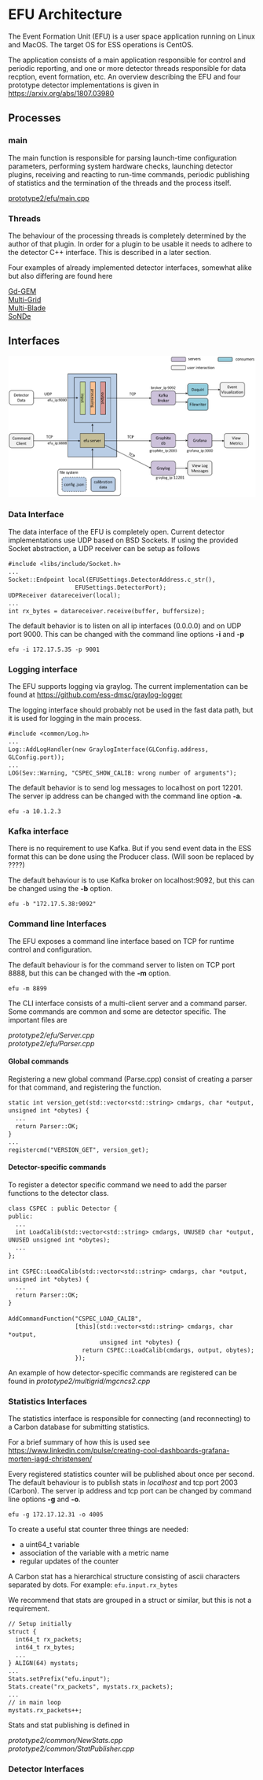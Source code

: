 

# EFU Architecture

The Event Formation Unit (EFU) is a user space application running on Linux and MacOS.
The target OS for ESS operations is CentOS.

The application consists of a main application responsible for control and periodic reporting,
and one or more detector threads responsible for data recption, event formation, etc. An overview
describing the EFU and four prototype detector implementations is given in https://arxiv.org/abs/1807.03980

## Processes
### main
The main function is responsible for parsing launch-time configuration parameters, performing system hardware checks, launching detector plugins, receiving and reacting to run-time commands, periodic publishing of statistics and the termination of the threads and the process itself.


[prototype2/efu/main.cpp](https://github.com/ess-dmsc/event-formation-unit/blob/master/prototype2/efu/main.cpp)


### Threads
The behaviour of the processing threads is completely determined by the author of that plugin. In order for a plugin to be usable it needs to adhere to the detector C++ interface. This is described in a later section.

Four examples of already implemented detector interfaces, somewhat alike but also differing are found here

[Gd-GEM](https://github.com/ess-dmsc/event-formation-unit/blob/master/prototype2/gdgem/gdgem.cpp) <br>
[Multi-Grid](https://github.com/ess-dmsc/event-formation-unit/blob/master/prototype2/multigrid/mgmesytec.cpp) <br>
[Multi-Blade](https://github.com/ess-dmsc/event-formation-unit/blob/master/prototype2/multiblade/mbcaen.cpp) <br>
[SoNDe](https://github.com/ess-dmsc/event-formation-unit/blob/master/prototype2/sonde/sonde.cpp)


## Interfaces

![EFU Interfaces](figures/efu_architecture.png)

### Data Interface
The data interface of the EFU is completely open. Current detector implementations use UDP based on BSD Sockets. If using the provided Socket abstraction, a UDP receiver can be setup as follows

    #include <libs/include/Socket.h>
    ...
    Socket::Endpoint local(EFUSettings.DetectorAddress.c_str(),
                       EFUSettings.DetectorPort);
    UDPReceiver datareceiver(local);
    ...
    int rx_bytes = datareceiver.receive(buffer, buffersize);

The default behavior is to listen on all ip interfaces (0.0.0.0) and on UDP port 9000. This can be changed with the command line options **-i** and **-p**

    efu -i 172.17.5.35 -p 9001

### Logging interface
The EFU supports logging via graylog. The current implementation can be found at https://github.com/ess-dmsc/graylog-logger

The logging interface should probably not be used in the fast data path, but it is used for logging in the main process.

    #include <common/Log.h>
    ...
    Log::AddLogHandler(new GraylogInterface(GLConfig.address, GLConfig.port));
    ...
    LOG(Sev::Warning, "CSPEC_SHOW_CALIB: wrong number of arguments");

The default behavior is to send log messages to localhost on port 12201. The server ip address can be changed with the command line option **-a**.

    efu -a 10.1.2.3

### Kafka interface
There is no requirement to use Kafka. But if you send event data in the ESS format this can be done using the Producer class. (Will soon be replaced by ????)

The default behaviour is to use Kafka broker on localhost:9092, but this can be changed using the **-b** option.

    efu -b "172.17.5.38:9092"

### Command line Interfaces
The EFU exposes a command line interface based on TCP for runtime control and configuration.

The default behaviour is for the command server to listen on TCP port 8888, but this can be changed with the **-m** option.

    efu -m 8899

The CLI interface consists of a multi-client server and a command parser. Some commands are common and some are detector specific. The important files are

*prototype2/efu/Server.cpp* <br>
*prototype2/efu/Parser.cpp*

#### Global commands
Registering a new global command (Parse.cpp) consist of creating a parser for that command, and registering the function.

    static int version_get(std::vector<std::string> cmdargs, char *output, unsigned int *obytes) {
      ...
      return Parser::OK;
    }
    ...
    registercmd("VERSION_GET", version_get);

#### Detector-specific commands
To register a detector specific command we need to add the parser functions to the detector class.

    class CSPEC : public Detector {
    public:
      ...
      int LoadCalib(std::vector<std::string> cmdargs, UNUSED char *output, UNUSED unsigned int *obytes);
      ...
    };

    int CSPEC::LoadCalib(std::vector<std::string> cmdargs, char *output, unsigned int *obytes) {
      ...
      return Parser::OK;
    }

    AddCommandFunction("CSPEC_LOAD_CALIB",
                       [this](std::vector<std::string> cmdargs, char *output,
                              unsigned int *obytes) {
                         return CSPEC::LoadCalib(cmdargs, output, obytes);
                       });

An example of how detector-specific commands are registered can be found in *prototype2/multigrid/mgcncs2.cpp*



### Statistics Interfaces
The statistics interface is responsible for connecting (and reconnecting) to a Carbon database for submitting statistics.

For a brief summary of how this is used see
https://www.linkedin.com/pulse/creating-cool-dashboards-grafana-morten-jagd-christensen/

Every registered statistics counter will be published about once per second. The default behaviour is to publish stats in *localhost*
and tcp port 2003 (Carbon). The server ip address and tcp port can be changed by command line options **-g** and **-o**.

    efu -g 172.17.12.31 -o 4005

To create a useful stat counter three things are needed:

* a uint64_t variable
* association of the variable with a metric name
* regular updates of the counter

A Carbon stat has a hierarchical structure consisting of ascii characters separated by dots. For example: ````efu.input.rx_bytes````


We recommend that stats are grouped in a struct or similar, but this is not a requirement.

    // Setup initially
    struct {
      int64_t rx_packets;
      int64_t rx_bytes;
      ...
    } ALIGN(64) mystats;
    ...
    Stats.setPrefix("efu.input");
    Stats.create("rx_packets", mystats.rx_packets);
    ...
    // in main loop
    mystats.rx_packets++;

Stats and stat publishing is defined in

*prototype2/common/NewStats.cpp* <br>
*prototype2/common/StatPublisher.cpp*

### Detector Interfaces
